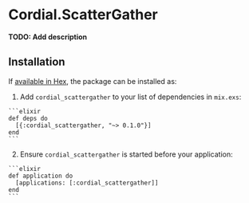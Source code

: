 # Cordial.ScatterGather

**TODO: Add description**

## Installation

If [available in Hex](https://hex.pm/docs/publish), the package can be installed as:

  1. Add `cordial_scattergather` to your list of dependencies in `mix.exs`:

    ```elixir
    def deps do
      [{:cordial_scattergather, "~> 0.1.0"}]
    end
    ```

  2. Ensure `cordial_scattergather` is started before your application:

    ```elixir
    def application do
      [applications: [:cordial_scattergather]]
    end
    ```

